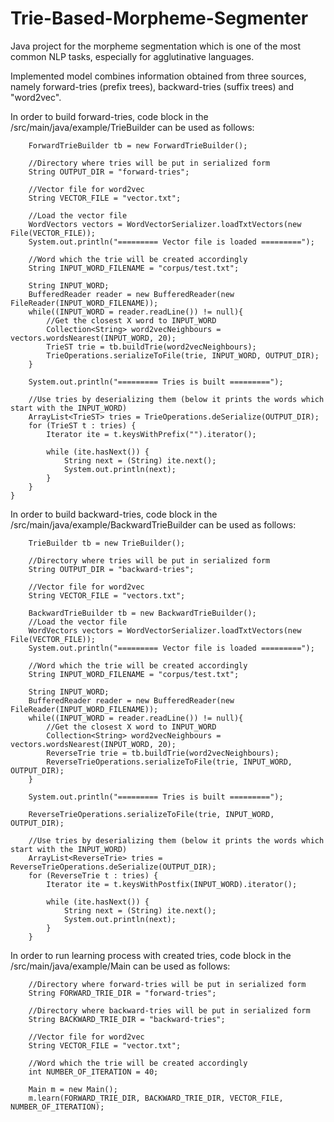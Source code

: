 # Trie-Based-Morpheme-Segmenter

Java project for the morpheme segmentation which is one of the most common NLP tasks, especially for agglutinative languages.

Implemented model combines information obtained from three sources, namely forward-tries (prefix trees), backward-tries (suffix trees) and "word2vec".

In order to build forward-tries, code block in the /src/main/java/example/TrieBuilder can be used as follows:

        ForwardTrieBuilder tb = new ForwardTrieBuilder();

        //Directory where tries will be put in serialized form
        String OUTPUT_DIR = "forward-tries";

        //Vector file for word2vec
        String VECTOR_FILE = "vector.txt";

        //Load the vector file
        WordVectors vectors = WordVectorSerializer.loadTxtVectors(new File(VECTOR_FILE));
        System.out.println("========= Vector file is loaded =========");

        //Word which the trie will be created accordingly
        String INPUT_WORD_FILENAME = "corpus/test.txt";

        String INPUT_WORD;
        BufferedReader reader = new BufferedReader(new FileReader(INPUT_WORD_FILENAME));
        while((INPUT_WORD = reader.readLine()) != null){
            //Get the closest X word to INPUT_WORD
            Collection<String> word2vecNeighbours = vectors.wordsNearest(INPUT_WORD, 20);
            TrieST trie = tb.buildTrie(word2vecNeighbours);
            TrieOperations.serializeToFile(trie, INPUT_WORD, OUTPUT_DIR);
        }

        System.out.println("========= Tries is built =========");

        //Use tries by deserializing them (below it prints the words which start with the INPUT_WORD)
        ArrayList<TrieST> tries = TrieOperations.deSerialize(OUTPUT_DIR);
        for (TrieST t : tries) {
            Iterator ite = t.keysWithPrefix("").iterator();

            while (ite.hasNext()) {
                String next = (String) ite.next();
                System.out.println(next);
            }
        }
    }

In order to build backward-tries, code block in the /src/main/java/example/BackwardTrieBuilder can be used as follows:

        TrieBuilder tb = new TrieBuilder();

        //Directory where tries will be put in serialized form
        String OUTPUT_DIR = "backward-tries";

        //Vector file for word2vec
        String VECTOR_FILE = "vectors.txt";

        BackwardTrieBuilder tb = new BackwardTrieBuilder();
        //Load the vector file
        WordVectors vectors = WordVectorSerializer.loadTxtVectors(new File(VECTOR_FILE));
        System.out.println("========= Vector file is loaded =========");

        //Word which the trie will be created accordingly
        String INPUT_WORD_FILENAME = "corpus/test.txt";

        String INPUT_WORD;
        BufferedReader reader = new BufferedReader(new FileReader(INPUT_WORD_FILENAME));
        while((INPUT_WORD = reader.readLine()) != null){
            //Get the closest X word to INPUT_WORD
            Collection<String> word2vecNeighbours = vectors.wordsNearest(INPUT_WORD, 20);
            ReverseTrie trie = tb.buildTrie(word2vecNeighbours);
            ReverseTrieOperations.serializeToFile(trie, INPUT_WORD, OUTPUT_DIR);
        }

        System.out.println("========= Tries is built =========");

        ReverseTrieOperations.serializeToFile(trie, INPUT_WORD, OUTPUT_DIR);

        //Use tries by deserializing them (below it prints the words which start with the INPUT_WORD)
        ArrayList<ReverseTrie> tries = ReverseTrieOperations.deSerialize(OUTPUT_DIR);
        for (ReverseTrie t : tries) {
            Iterator ite = t.keysWithPostfix(INPUT_WORD).iterator();

            while (ite.hasNext()) {
                String next = (String) ite.next();
                System.out.println(next);
            }
        }

In order to run learning process with created tries, code block in the /src/main/java/example/Main can be used as follows:

        //Directory where forward-tries will be put in serialized form
        String FORWARD_TRIE_DIR = "forward-tries";

        //Directory where backward-tries will be put in serialized form
        String BACKWARD_TRIE_DIR = "backward-tries";

        //Vector file for word2vec
        String VECTOR_FILE = "vector.txt";

        //Word which the trie will be created accordingly
        int NUMBER_OF_ITERATION = 40;

        Main m = new Main();
        m.learn(FORWARD_TRIE_DIR, BACKWARD_TRIE_DIR, VECTOR_FILE, NUMBER_OF_ITERATION);


